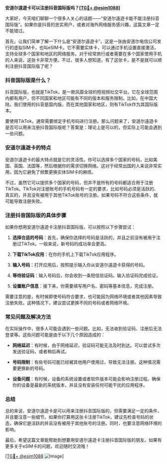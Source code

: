 **安道尔遠遊卡可以注册抖音国际版吗？[[TG💪+ @esim1088](https://t.me/s/esim1088)]**

大家好，今天咱们聊聊一个很多人关心的话题——“安道尔遠遊卡能不能注册抖音国际版”。如果你是抖音的忠实用户，或者对海外网络服务感兴趣，这篇文章一定不能错过。

首先，让我们简单了解一下什么是“安道尔遠遊卡”。这是一张由安道尔电信公司发行的虚拟SIM卡，也叫eSIM卡。它不需要实体卡，可以通过手机设置直接激活，支持全球多个国家和地区的网络服务。对于经常旅行或者需要在多个国家使用手机的人来说，这张卡非常方便。不过，很多人想知道，有了这张卡，是不是就可以顺利注册抖音国际版了呢？

### 抖音国际版是什么？

抖音国际版，也就是TikTok，是一款风靡全球的短视频社交平台。它在全球范围内都有用户，但不同国家和地区可能有不同的版本和服务限制。比如，在中国大陆，我们使用的抖音是国内版，而在其他国家和地区，则有TikTok作为其国际版本。

要使用TikTok，通常需要绑定手机号码进行注册。那么问题来了，安道尔遠遊卡是否可以用来注册抖音国际版呢？答案是：理论上是可以的，但实际上可能会遇到一些问题。

### 安道尔遠遊卡的特点

安道尔遠遊卡的最大特点就是它的灵活性。你可以选择多个国家的号码，比如美国、英国、法国等，然后根据你的需求切换网络。这对于经常出国的人来说非常实用，因为它避免了频繁更换实体SIM卡的麻烦。

不过，虽然它可以提供多个国家的号码，但并不是所有的号码都适合用于注册TikTok。TikTok对注册账号的手机号码有一定的要求，比如号码必须是活跃的、真实的，并且没有被用于其他TikTok账号的注册。如果号码不符合这些条件，就可能导致注册失败。

### 注册抖音国际版的具体步骤

如果你想用安道尔遠遊卡注册抖音国际版，可以按照以下步骤尝试：

1. **选择合适的号码**：首先，确保你选择的号码是活跃的，并且之前没有被用于注册过TikTok。一般来说，新号码的成功率会更高。
   
2. **下载TikTok应用**：在你的手机上下载TikTok应用程序。

3. **输入号码**：打开应用后，按照提示输入你从安道尔遠遊卡获得的号码。

4. **等待验证码**：输入号码后，你会收到一条短信验证码。输入验证码完成验证。

5. **设置账户信息**：接下来，你需要填写用户名、密码等基本信息，完成注册。

需要注意的是，有时候即使号码符合要求，也可能因为网络环境或者其他因素导致注册失败。这种情况下，建议尝试更换不同的号码或者网络环境。

### 常见问题及解决方法

在实际操作中，很多人可能会遇到一些问题。比如，无法收到验证码、注册后无法登录等。这些问题可能是由于以下几个原因造成的：

- **网络延迟**：有时候，由于网络延迟，验证码可能无法及时到达。可以尝试多次发送验证码，或者稍后再试。
  
- **号码限制**：有些号码可能已经被其他用户使用过，导致无法注册。这种情况需要更换新的号码。

- **设备问题**：有时候，设备的系统设置或者软件版本可能会影响注册过程。确保你的设备是最新的系统版本，并且没有安装任何可能干扰的应用程序。

### 总结

总的来说，安道尔遠遊卡是可以用来注册抖音国际版的，但需要满足一定的条件，并且要注意一些细节。如果你打算用这张卡注册TikTok，建议先检查号码的状态，确保它是活跃的并且没有被用于其他账号的注册。同时，也要注意网络环境的影响。

最后，希望这篇文章能帮助到想要用安道尔遠遊卡注册抖音国际版的朋友。如果有更多关于eSIM卡的问题，欢迎随时交流哦！

[[TG💪+ @esim1088](https://t.me/s/esim1088) ![Image](https://i.postimg.cc/4NQfJmqS/Snipaste-2025-05-13-00-14-12.png)]